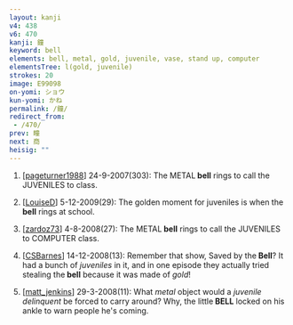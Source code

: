 ```yaml
---
layout: kanji
v4: 438
v6: 470
kanji: 鐘
keyword: bell
elements: bell, metal, gold, juvenile, vase, stand up, computer
elementsTree: l(gold, juvenile)
strokes: 20
image: E99098
on-yomi: ショウ
kun-yomi: かね
permalink: /鐘/
redirect_from:
 - /470/
prev: 瞳
next: 商
heisig: ""
---
```


1) [<a href="http://kanji.koohii.com/profile/pageturner1988">pageturner1988</a>] 24-9-2007(303): The METAL<strong> bell</strong> rings to call the JUVENILES to class.

2) [<a href="http://kanji.koohii.com/profile/LouiseD">LouiseD</a>] 5-12-2009(29): The golden moment for juveniles is when the<strong> bell</strong> rings at school.

3) [<a href="http://kanji.koohii.com/profile/zardoz73">zardoz73</a>] 4-8-2008(27): The METAL<strong> bell</strong> rings to call the JUVENILES to COMPUTER class.

4) [<a href="http://kanji.koohii.com/profile/CSBarnes">CSBarnes</a>] 14-12-2008(13): Remember that show, Saved by the<strong> Bell</strong>? It had a bunch of <em>juveniles</em> in it, and in one episode they actually tried stealing the<strong> bell</strong> because it was made of <em>gold</em>!

5) [<a href="http://kanji.koohii.com/profile/matt_jenkins">matt_jenkins</a>] 29-3-2008(11): What <em>metal</em> object would a <em>juvenile delinquent</em> be forced to carry around? Why, the little<strong> BELL</strong> locked on his ankle to warn people he&#039;s coming.

